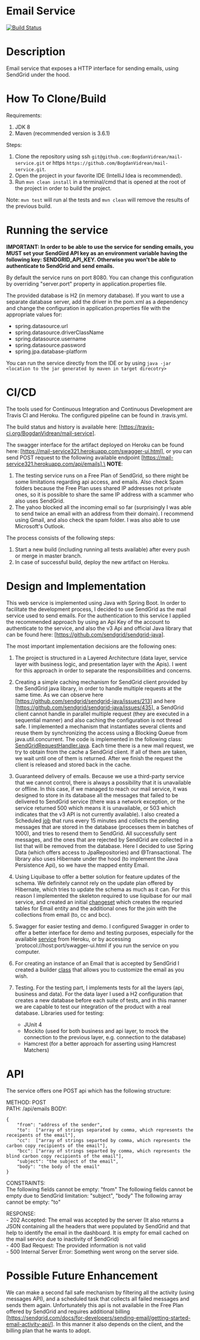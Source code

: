 # Email Service
[![Build Status](https://travis-ci.org/BogdanVidrean/mail-service.svg?branch=master)](https://travis-ci.org/BogdanVidrean/mail-service)


# Description
Email service that exposes a HTTP interface for sending emails, using SendGrid under the hood.

# How To Clone/Build
Requirements:
1. JDK 8
2. Maven (recommended version is 3.6.1)

Steps:
1. Clone the repository using ssh `git@github.com:BogdanVidrean/mail-service.git` or https 
`https://github.com/BogdanVidrean/mail-service.git`.
2. Open the project in your favorite IDE (IntelliJ Idea is recommended).
3. Run `mvn clean install` in a terminal/cmd that is opened at the root of the project in order to
build the project.

Note: `mvn test` will run al the tests and `mvn clean` will remove the results of the previous build.
# Running the service
**IMPORTANT: In order to be able to use the service for sending emails, you MUST set 
your SendGird API key as an environment variable having the following key: SENDGRID_API_KEY.
Otherwise you won't be able to authenticate to SendGrid and send emails.**

By default the service runs on port 8080. You can change this configuration by overriding
"server.port" property in application.properties file. 

The provided database is H2 (in memory database). If you want to use a separate database server,
add the driver in the pom.xml as a dependency and change the configuration in application.properties file with the appropriate values for: 
- spring.datasource.url
- spring.datasource.driverClassName
- spring.datasource.username
- spring.datasource.password
- spring.jpa.database-platform

You can run the service directly from the IDE or by using `java -jar <location to the jar generated by maven in target direcotry>`

# CI/CD

The tools used for Continuous Integration and Continuous Development are Travis CI and Heroku.
The configured pipeline can be found in .travis.yml.

The build status and history is available here: [https://travis-ci.org/BogdanVidrean/mail-service].

The swagger interface for the artifact deployed on Heroku can be found here: [https://mail-service321.herokuapp.com/swagger-ui.html], or you can send POST request to the following available endpoint [https://mail-service321.herokuapp.com/api/emails].\
**NOTE**: 

1) The testing service runs on a Free Plan of SendGrid, so there might be some limitations regarding api access,
and emails. Also check Spam folders because the Free Plan uses shared IP addresses not private ones, so it is
possible to share the same IP address with a scammer who also uses SendGrid.
2) The yahoo blocked all the incoming email so far (surprisingly I was able to send twice an email with an address
from their domain). I recommend using Gmail, and also check the spam folder. I was also able to use Microsoft's Outlook.

The process consists of the following steps:
1. Start a new build (including running all tests available) after every push or merge in master branch.
2. In case of successful build, deploy the new artifact on Heroku.


# Design and Implementation

This web service is implemented using Java with Spring Boot. In order to facilitate the development process,
I decided to use SendGrid as the mail service used to send emails. For the authentication to this service
I applied the recommended approach by using an Api Key of the account to authenticate to the service, and also
the v3 Api and official Java library that can be found here: [https://github.com/sendgrid/sendgrid-java].

The most important implementation decisions are the following ones:
1) The project is structured in a Layered Architecture (data layer, service layer with business logic,
   and presentation layer with the Apis). I went for this approach in order to separate the responsibilities and concerns.

2) Creating a simple caching mechanism for SendGrid client provided by the SendGrid java library,
in order to handle multiple requests at the same time. As we can observe here [https://github.com/sendgrid/sendgrid-java/issues/213] and
here [https://github.com/sendgrid/sendgrid-java/issues/435],
a SendGrid client cannot handle in parallel multiple request (they are executed in a sequential manner) and
also caching the configuration is not thread safe.
I implemented a mechanism that instantiates several clients and reuse them by synchronizing the access
using a Blocking Queue from java.util.concurrent. The code is implemented in the following class: [SendGridRequestHandler.java](./src/main/java/com/socialnetwork/mailservice/utils/sendgrid/SendGridRequestHandler.java).
Each time there is a new mail request, we try to obtain from the cache a SendGrid client. If all of them
are taken, we wait until one of them is returned. After we finish the request the client is
released and stored back in the cache.

3) Guaranteed delivery of emails. Because we use a third-party service that we cannot control,
there is always a possibility that it is unavailable or offline. In this case, if we managed to reach
our mail service, it was designed to store in its database all the messages that failed to be delivered to
SendGrid service (there was a network exception, or the service returned 500 which means it is unavailable,
or 503 which indicates that the v3 API is not currently available). I also created a Scheduled
[job](src/main/java/com/socialnetwork/mailservice/utils/schedulers/FailedEmailsRetryTask.java)
 that runs every 15 minutes and collects the pending messages that are stored in the database (processes
them in batches of 1000), and tries to resend them to SendGrid. All successfully sent messages, and the ones
that are rejected by SendGrid are collected in a list that will be removed from the database.
Here I decided to use Spring Data (which offers access to JpaRepositories) and @Transactional.
The library also uses Hibernate under the hood (to implement the Java Persistence Api), so we have
the mapped entity Email.

4) Using Liquibase to offer a better solution for feature updates of the schema. We definitely cannot rely
on the update plan offered by Hibernate, which tries to update the schema as much as it can. For this
reason I implemented the skeleton required to use liquibase for our mail service, and created an initial [changeset](src/main/resources/db/changelogs/db.changes.xml) which
creates the requried tables for Email entity and the additional ones for the join with the collections from email
(to, cc and bcc).

5) Swagger for easier testing and demo. I configured Swagger in order to offer a better interface for demo and testing
purposes, especially for the available [service](https://mail-service321.herokuapp.com/swagger-ui.html) from Heroku,
or by accessing `protocol://host:port/swagger-ui.html if you run the service on you computer.

6) For creating an instance of an Email that is accepted by SendGrid I created a
builder [class](src/main/java/com/socialnetwork/mailservice/utils/sendgrid/SendGridEmailBuilder.java) that allows you to customize the email as you wish.

7) Testing. For the testing part, I implements tests for all the layers (api, business and data). For the data
layer I used a H2 configuration that creates a new database before each suite of tests, and in this manner
we are capable to test our integration of the product with a real database.
    Libraries used for testing:
    - JUnit 4
    - Mockito (used for both business and api layer, to mock the connection to the previous layer, e.g. connection
    to the database)
    - Hamcrest (for a better approach for asserting using Hamcrest Matchers)
    
# API

The service offers one POST api which has the following structure:
   
METHOD: POST\
PATH: /api/emails
BODY:

    {
        "from": "address of the sender",
        "to":  ["array of strings separated by comma, which represents the receipents of the email"],
        "cc":  ["array of strings separted by comma, which represents the carbon copy recipients of the email"],
        "bcc": ["array of strings separted by comma, which represents the blind carbon copy recipients of the email"],
        "subject": "the subject of the email",
        "body": "the body of the email"
    }
CONSTRAINTS: \
The following fields cannot be empty: "from"
The following fields cannot be empty due to SendGrid limitation: "subject", "body"
The following array cannot be empty: "to"

RESPONSE:\
    - 202 Accepted: The email was accepted by the server (It also returns a JSON containing all the headers that were populated by SendGrid and that help to identify the email
    in the dashboard. It is empty for email cached on the mail service due to inactivity of SendGrid)\
    - 400 Bad Request: The provided information is not valid\
    - 500 Internal Server Error: Something went wrong on the server side.
    
# Possible Future Enhancement

We can make a second fail safe mechanism by filtering all the activity
(using messages API), and a scheduled task that collects all failed messages and sends them
again. Unfortunately this api is not available in the Free Plan offered by SendGrid and
requires additional billing [https://sendgrid.com/docs/for-developers/sending-email/getting-started-email-activity-api/].
In this manner it also depends on the client, and the billing plan that he wants to adopt. 